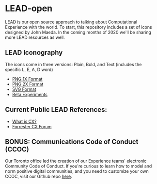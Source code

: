 # LEAD-open
LEAD is our open source approach to talking about Computational Experience with the world. To start, this repository includes a set of icons designed by John Maeda. In the coming months of 2020 we'll be sharing more LEAD resources as well.

## LEAD Iconography
The icons come in three versions: Plain, Bold, and Text (includes the specific L, E, A, D word)

- [PNG 1X Format](https://github.com/PublicisSapient/LEAD-open/tree/master/Graphics/LEAD-001-PNG)
- [PNG 2X Format](https://github.com/PublicisSapient/LEAD-open/tree/master/Graphics/LEAD-001-PNG)
- [SVG Format](https://github.com/PublicisSapient/LEAD-open/tree/master/Graphics/LEAD-001-SVG)
- [Beta Experiments](https://github.com/PublicisSapient/LEAD-open/tree/master/Graphics/LEAD-Beta)

## Current Public LEAD References:
- [What is CX?](https://maeda.pm/2019/08/17/what-is-cx/)
- [Forrester CX Forum](https://www.youtube.com/watch?v=B0_VjmaWrjo)

## BONUS: Communications Code of Conduct (CCOC)
Our Toronto office led the creation of our Experience teams' electronic Community Code of Conduct. If you're curious to learn how to model and norm positive digital communities, and you need to customize your own CCOC, visit our Github repo [here](https://github.com/PublicisSapient/ccoc). 
